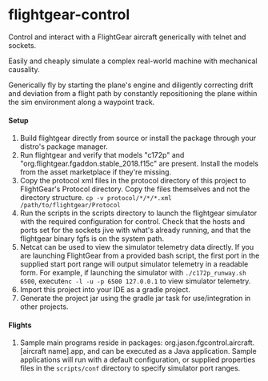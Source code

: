 # flightgear-control
Control and interact with a FlightGear aircraft generically with telnet and sockets. 

Easily and cheaply simulate a complex real-world machine with mechanical causality.

Generically fly by starting the plane's engine and diligently correcting drift and deviation from a flight path by constantly repositioning the plane within the sim environment along a waypoint track. 


#### Setup ####

1. Build flightgear directly from source or install the package through your distro's package manager.
1. Run flightgear and verify that models "c172p" and "org.flightgear.fgaddon.stable_2018.f15c" are present. Install the models from the asset marketplace if they're missing.
1. Copy the protocol xml files in the protocol directory of this project to FlightGear's Protocol directory. Copy the files themselves and not the directory structure. 
    `cp -v protocol/*/*/*.xml /path/to/flightgear/Protocol`
1. Run the scripts in the scripts directory to launch the flightgear simulator with the required configuration for control. Check that the hosts and ports set for the sockets jive with what's already running, and that the flightgear binary fgfs is on the system path.
1. Netcat can be used to view the simulator telemetry data directly. If you are launching FlightGear from a provided bash script, the first port in the supplied start port range will output simulator telemetry in a readable form. For example, if launching the simulator with `./c172p_runway.sh 6500`, execute`nc -l -u -p 6500 127.0.0.1` to view simulator telemetry.
1. Import this project into your IDE as a gradle project.
1. Generate the project jar using the gradle jar task for use/integration in other projects. 

#### Flights ####

1. Sample main programs reside in packages: org.jason.fgcontrol.aircraft.[aircraft name].app, and can be executed as a Java application. Sample applications will run with a default configuration, or supplied properties files in the `scripts/conf` directory to specify simulator port ranges. 

